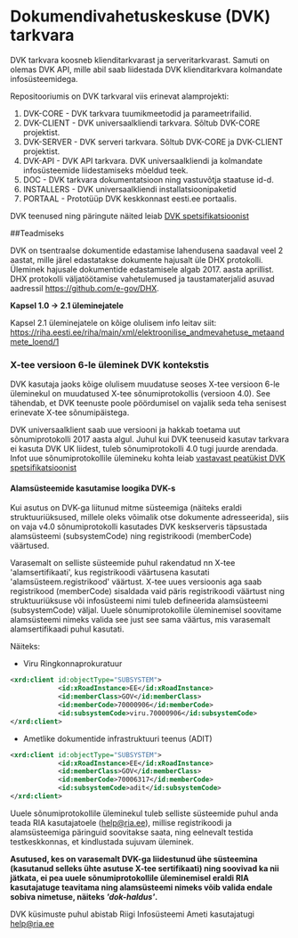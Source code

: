 # Dokumendivahetuskeskuse (DVK) tarkvara

DVK tarkvara koosneb klienditarkvarast ja serveritarkvarast. Samuti on olemas DVK API, mille abil saab liidestada DVK klienditarkvara kolmandate infosüsteemidega.

Repositooriumis on DVK tarkvaral viis erinevat alamprojekti:
 1. DVK-CORE - DVK tarkvara tuumikmeetodid ja parameetrifailid.
 2. DVK-CLIENT - DVK universaalkliendi tarkvara. Sõltub DVK-CORE projektist.
 3. DVK-SERVER - DVK serveri tarkvara. Sõltub DVK-CORE ja DVK-CLIENT projektist.
 4. DVK-API - DVK API tarkvara. DVK universaalkliendi ja kolmandate infosüsteemide liidestamiseks mõeldud teek.
 5. DOC - DVK tarkvara dokumentatsioon ning vastuvõtja staatuse id-d.
 6. INSTALLERS - DVK universaalkliendi installatsioonipaketid
 7. PORTAAL - Prototüüp DVK keskkonnast eesti.ee portaalis. 

DVK teenused ning päringute näited leiab [DVK spetsifikatsioonist](doc/DVKspek.md)

##Teadmiseks

DVK on tsentraalse dokumentide edastamise lahendusena saadaval veel 2 aastat, mille järel edastatakse dokumente hajusalt üle DHX protokolli.
Üleminek hajusale dokumentide edastamisele algab 2017. aasta aprillist. DHX protokolli väljatöötamise vahetulemused ja taustamaterjalid asuvad aadressil https://github.com/e-gov/DHX.


**Kapsel 1.0 -> 2.1 üleminejatele**

Kapsel 2.1 üleminejatele on kõige olulisem info leitav siit: https://riha.eesti.ee/riha/main/xml/elektroonilise_andmevahetuse_metaandmete_loend/1


### X-tee versioon 6-le üleminek DVK kontekstis

DVK kasutaja jaoks kõige olulisem muudatuse seoses X-tee versioon 6-le üleminekul on muudatused X-tee sõnumiprotokollis (versioon 4.0). See tähendab, et DVK teenuste poole pöördumisel on vajalik seda teha senisest erinevate X-tee sõnumipäistega.

DVK universaalklient saab uue versiooni ja hakkab toetama uut sõnumiprotokolli 2017 aasta algul. Juhul kui DVK teenuseid kasutav tarkvara ei kasuta DVK UK liidest, tuleb sõnumiprotokolli 4.0 tugi juurde arendada. Infot uue sõnumiprotokollile ülemineku kohta leiab [vastavast peatükist DVK spetsifikatsioonist](doc/DVKspek.md#x-tee-sõnumiprotokoll-versioon-40)

#### Alamsüsteemide kasutamise loogika DVK-s

Kui asutus on DVK-ga liitunud mitme süsteemiga (näiteks eraldi struktuuriüksused, millele oleks võimalik otse dokumente adresseerida), siis on vaja v4.0 sõnumiprotokolli kasutades DVK keskserveris täpsustada alamsüsteemi (subsystemCode) ning registrikoodi (memberCode) väärtused. 

Varasemalt on selliste süsteemide puhul rakendatud nn X-tee 'alamsertifikaati', kus registrikoodi väärtusena kasutati 'alamsüsteem.registrikood' väärtust. X-tee uues versioonis aga saab registrikood (memberCode) sisaldada vaid päris registrikoodi väärtust ning struktuuriüksuse või infosüsteemi nimi tuleb defineerida alamsüsteemi (subsystemCode) väljal. Uuele sõnumiprotokollile üleminemisel soovitame alamsüsteemi nimeks valida see just see sama väärtus, mis varasemalt alamsertifikaadi puhul kasutati.   

Näiteks: <br>
- Viru Ringkonnaprokuratuur
```xml
<xrd:client id:objectType="SUBSYSTEM">
            <id:xRoadInstance>EE</id:xRoadInstance>
            <id:memberClass>GOV</id:memberClass>
            <id:memberCode>70000906</id:memberCode>
            <id:subsystemCode>viru.70000906</id:subsystemCode>
</xrd:client>
``` 

- Ametlike dokumentide infrastruktuuri teenus (ADIT)
```xml
<xrd:client id:objectType="SUBSYSTEM">
            <id:xRoadInstance>EE</id:xRoadInstance>
            <id:memberClass>GOV</id:memberClass>
            <id:memberCode>70006317</id:memberCode>
            <id:subsystemCode>adit</id:subsystemCode>
</xrd:client>
```  

Uuele sõnumiprotokollile üleminekul tuleb selliste süsteemide puhul anda teada RIA kasutajatoele (help@ria.ee), millise registrikoodi ja alamsüsteemiga päringuid soovitakse saata, ning eelnevalt testida testkeskkonnas, et kindlustada sujuvam üleminek. 

**Asutused, kes on varasemalt DVK-ga liidestunud ühe süsteemina (kasutanud selleks ühte asutuse X-tee sertifikaati) ning soovivad ka nii jätkata, ei pea uuele sõnumiprotokollile üleminemisel eraldi RIA kasutajatuge teavitama ning alamsüsteemi nimeks võib valida endale sobiva nimetuse, näiteks _'dok-haldus'_.**



DVK küsimuste puhul abistab Riigi Infosüsteemi Ameti kasutajatugi help@ria.ee
